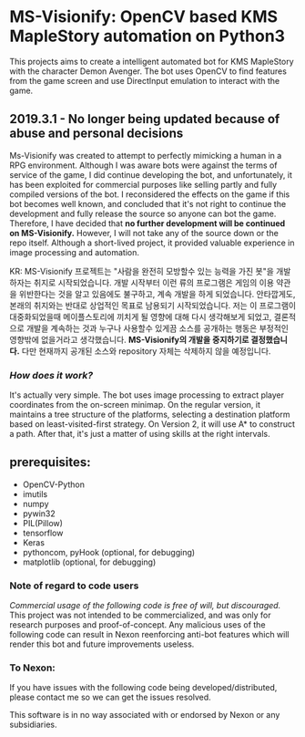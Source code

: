 # MS-Visionify: OpenCV based KMS MapleStory automation on Python3
This projects aims to create a intelligent automated bot for KMS MapleStory with the character Demon Avenger. 
The bot uses OpenCV to find features from the game screen and use DirectInput emulation to interact
with the game.

## 2019.3.1 - No longer being updated because of abuse and personal decisions
 Ms-Visionify was created to attempt to perfectly mimicking a human in a RPG environment. Although I was aware bots were
against the terms of service of the game, I did continue developing the bot, and unfortunately, it has been exploited
for commercial purposes like selling partly and fully compiled versions of the bot. I reconsidered the effects on the
game if this bot becomes well known, and concluded that it's not right to continue the development and fully release the
source so anyone can bot the game. Therefore, I have decided that **no further development will be continued on MS-Visionify.**
However, I will not take any of the source down or the repo itself. Although a short-lived project, it provided valuable
experience in image processing and automation.

KR: MS-Visionify 프로젝트는 "사람을 완전히 모방할수 있는 능력을 가진 봇"을 개발하자는 취지로 시작되었습니다. 개발 시작부터 이런
류의 프로그램은 게임의 이용 약관을 위반한다는 것을 알고 있음에도 불구하고, 계속 개발을 하게 되었습니다. 안타깝게도, 본래의 취지와는 반대로
상업적인 목표로 남용되기 시작되었습니다. 저는 이 프로그램이 대중화되었을때 메이플스토리에 끼치게 될 영향에 대해 다시 생각해보게 되었고, 결론적으로
개발을 계속하는 것과 누구나 사용할수 있게끔 소스를 공개하는 행동은 부정적인 영향밖에 없을거라고 생각했습니다. **MS-Visionify의 개발을 중지하기로 결정했습니다.**
다만 현재까지 공개된 소스와 repository 자체는 삭제하지 않을 예정입니다.

### *How does it work?*
 It's actually very simple. The bot uses image processing to extract player coordinates from the on-screen minimap. On
 the regular version, it maintains a tree structure of the platforms, selecting a destination platform based on least-visited-first
 strategy. On Version 2, it will use A* to construct a path. After that, it's just a matter of using skills at the right intervals.

## prerequisites:
* OpenCV-Python
* imutils
* numpy
* pywin32
* PIL(Pillow)
* tensorflow
* Keras
* pythoncom, pyHook (optional, for debugging)
* matplotlib (optional, for debugging)

### Note of regard to code users
*Commercial usage of the following code is free of will, but discouraged.* This project was not intended to be commercialized, and was
only for research purposes and proof-of-concept. Any malicious uses of the following code can result in
Nexon reenforcing anti-bot features which will render this bot and future improvements useless.

### To Nexon:
If you have issues with the following code being developed/distributed, please contact me so we can get the issues resolved.

This software is in no way associated with or endorsed by Nexon or any subsidiaries.
